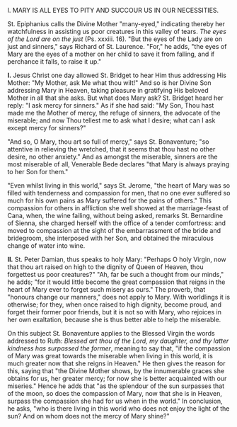 
I. MARY IS ALL EYES TO PITY AND SUCCOUR US IN OUR NECESSITIES.

St. Epiphanius calls the Divine Mother \"many-eyed,\" indicating thereby her watchfulness in assisting us poor creatures in this valley of tears. *The eyes of the Lord are on the just* (Ps. xxxiii. 16). \"But the eyes of the Lady are on just and sinners,\" says Richard of St. Laurence. \"For,\" he adds, \"the eyes of Mary are the eyes of a mother on her child to save it from falling, and if perchance it falls, to raise it up.\"

**I\.** Jesus Christ one day allowed St. Bridget to hear Him thus addressing His Mother: \"My Mother, ask Me what thou wilt!\" And so is her Divine Son addressing Mary in Heaven, taking pleasure in gratifying His beloved Mother in all that she asks. But what does Mary ask? St. Bridget heard her reply: \"I ask mercy for sinners.\" As if she had said: \"My Son, Thou hast made me the Mother of mercy, the refuge of sinners, the advocate of the miserable; and now Thou tellest me to ask what I desire; what can I ask except mercy for sinners?\"

\"And so, O Mary, thou art so full of mercy,\" says St. Bonaventure; \"so attentive in relieving the wretched, that it seems that thou hast no other desire, no other anxiety.\" And as amongst the miserable, sinners are the most miserable of all, Venerable Bede declares \"that Mary is always praying to her Son for them.\"

\"Even whilst living in this world,\" says St. Jerome, \"the heart of Mary was so filled with tenderness and compassion for men, that no one ever suffered so much for his own pains as Mary suffered for the pains of others.\" This compassion for others in affliction she well showed at the marriage-feast of Cana, when, the wine failing, without being asked, remarks St. Bernardine of Sienna, she charged herself with the office of a tender comfortress: and moved to compassion at the sight of the embarrassment of the bride and bridegroom, she interposed with her Son, and obtained the miraculous change of water into wine.

**II\.** St. Peter Damian, thus speaks to holy Mary: \"Perhaps O holy Virgin, now that thou art raised on high to the dignity of Queen of Heaven, thou forgettest us poor creatures?\" \"Ah, far be such a thought from our minds,\" he adds; \"for it would little become the great compassion that reigns in the heart of Mary ever to forget such misery as ours.\" The proverb, that \"honours change our manners,\" does not apply to Mary. With worldlings it is otherwise; for they, when once raised to high dignity, become proud, and forget their former poor friends, but it is not so with Mary, who rejoices in her own exaltation, because she is thus better able to help the miserable.

On this subject St. Bonaventure applies to the Blessed Virgin the words addressed to Ruth: *Blessed art thou of the Lord, my daughter, and thy latter kindness has surpassed the former*, meaning to say that, \"if the compassion of Mary was great towards the miserable when living in this world, it is much greater now that she reigns in Heaven.\" He then gives the reason for this, saying that \"the Divine Mother shows, by the innumerable graces she obtains for us, her greater mercy; for now she is better acquainted with our miseries.\" Hence he adds that \"as the splendour of the sun surpasses that of the moon, so does the compassion of Mary, now that she is in Heaven, surpass the compassion she had for us when in the world.\" In conclusion, he asks, \"who is there living in this world who does not enjoy the light of the sun? And on whom does not the mercy of Mary shine?\"

